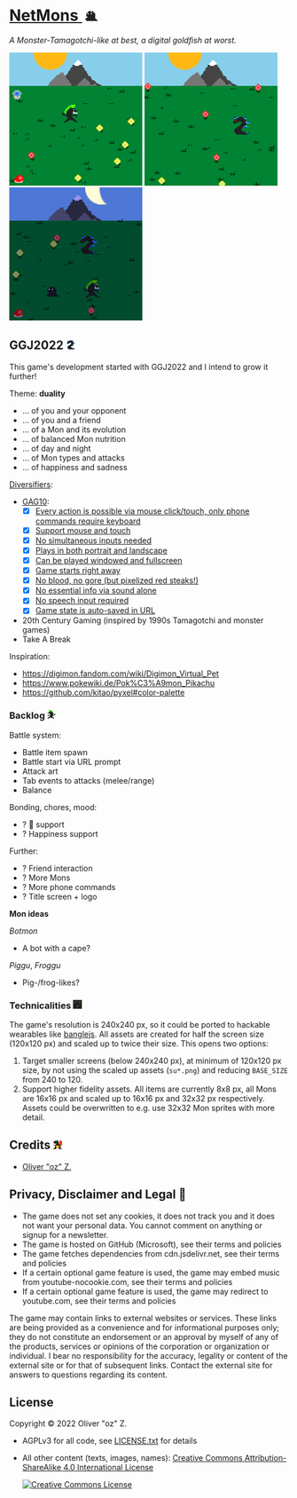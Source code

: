 # [NetMons ![](a/sugooh.png)](https://netmons.net)

*A Monster-Tamagotchi-like at best, a digital goldfish at worst.*

![Be the Mon!](screenshots/screen0.png)
![Evolve to various creatures!](screenshots/screen1.png)
![Call friends and have a party at night!](screenshots/screen2.png)

## GGJ2022 ![](a/nessya.png)

This game's development started with GGJ2022 and I intend to grow it further!

Theme: **duality**

* ... of you and your opponent
* ... of you and a friend
* ... of a Mon and its evolution
* ... of balanced Mon nutrition
* ... of day and night
* ... of Mon types and attacks
* ... of happiness and sadness

[Diversifiers](https://globalgamejam.org/news/ggj-2022-diversifiers):

* [GAG10](http://www.gameaccessibilityguidelines.com/):
    * [x] [Every action is possible via mouse click/touch, only phone commands require keyboard](https://gameaccessibilityguidelines.com/ensure-that-all-areas-of-the-user-interface-can-be-accessed-using-the-same-input-method-as-the-gameplay/)
    * [x] [Support mouse and touch](http://gameaccessibilityguidelines.com/support-more-than-one-input-device)
    * [x] [No simultaneous inputs needed](http://gameaccessibilityguidelines.com/ensure-that-multiple-simultaneous-actions-eg-clickdrag-or-swipe-are-not-required-and-included-only-as-a-supplementary-alternative-input-method)
    * [x] [Plays in both portrait and landscape](http://gameaccessibilityguidelines.com/allow-play-in-both-landscape-and-portrait)
    * [x] [Can be played windowed and fullscreen](http://gameaccessibilityguidelines.com/if-producing-a-pc-game-support-windowed-mode-for-compatibility-with-overlaid-virtual-keyboards)
    * [x] [Game starts right away](http://gameaccessibilityguidelines.com/allow-the-game-to-be-started-without-the-need-to-navigate-through-multiple-levels-of-menus)
    * [x] [No blood, no gore (but pixelized red steaks!)](http://gameaccessibilityguidelines.com/provide-an-option-to-disable-blood-and-gore/)
    * [x] [No essential info via sound alone](http://gameaccessibilityguidelines.com/ensure-no-essential-information-is-conveyed-by-sounds-alone)
    * [x] [No speech input required](http://gameaccessibilityguidelines.com/ensure-that-speech-input-is-not-required-and-included-only-as-a-supplementary-alternative-input-method)
    * [x] [Game state is auto-saved in URL](http://gameaccessibilityguidelines.com/provide-an-autosave-feature)
* 20th Century Gaming (inspired by 1990s Tamagotchi and monster games)
* Take A Break

Inspiration:

* https://digimon.fandom.com/wiki/Digimon_Virtual_Pet
* https://www.pokewiki.de/Pok%C3%A9mon_Pikachu
* https://github.com/kitao/pyxel#color-palette

### Backlog ![](a/trolmon.png)

Battle system:

* Battle item spawn
* Battle start via URL prompt
* Attack art
* Tab events to attacks (melee/range)
* Balance

Bonding, chores, mood:

* ? 💩 support
* ? Happiness support

Further:

* ? Friend interaction
* ? More Mons
* ? More phone commands
* ? Title screen + logo

**Mon ideas**

*Botmon*

* A bot with a cape?

*Piggu*, *Froggu*

* Pig-/frog-likes?

### Technicalities ![](a/glitchee.png)

The game's resolution is 240x240 px, so it could be ported to hackable wearables like [banglejs](https://banglejs.com/).
All assets are created for half the screen size (120x120 px) and scaled up to twice their size.
This opens two options:

1. Target smaller screens (below 240x240 px), at minimum of 120x120 px size, by not using the scaled up assets (`su*.png`) and reducing `BASE_SIZE` from 240 to 120.
2. Support higher fidelity assets. All items are currently 8x8 px, all Mons are 16x16 px and scaled up to 16x16 px and 32x32 px respectively.
  Assets could be overwritten to e.g. use 32x32 Mon sprites with more detail.

## Credits ![](a/drakano.png)

* [Oliver "oz" Z.](https://oliz.io)

## Privacy, Disclaimer and Legal 💩

* The game does not set any cookies, it does not track you and it does not want your personal data. You cannot comment on anything or signup for a newsletter.
* The game is hosted on GitHub (Microsoft), see their terms and policies
* The game fetches dependencies from cdn.jsdelivr.net, see their terms and policies
* If a certain optional game feature is used, the game may embed music from youtube-nocookie.com, see their terms and policies
* If a certain optional game feature is used, the game may redirect to youtube.com, see their terms and policies

The game may contain links to external websites or services. These links are being provided as a convenience and for informational purposes only; they do not constitute an endorsement or an approval by myself of any of the products, services or opinions of the corporation or organization or individual. I bear no responsibility for the accuracy, legality or content of the external site or for that of subsequent links. Contact the external site for answers to questions regarding its content.

## License

Copyright © 2022 Oliver "oz" Z.

* AGPLv3 for all code, see [LICENSE.txt](LICENSE.txt) for details
* All other content (texts, images, names): <a rel="license" href="https://creativecommons.org/licenses/by-sa/4.0/">Creative Commons Attribution-ShareAlike 4.0 International License</a>

  <a rel="license" href="http://creativecommons.org/licenses/by-sa/4.0/"><img alt="Creative Commons License" style="border-width:0" src="https://i.creativecommons.org/l/by-sa/4.0/88x31.png" /></a>
